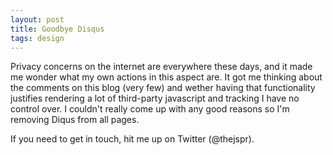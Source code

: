 ```yaml
---
layout: post
title: Goodbye Disqus
tags: design
---
```


Privacy concerns on the internet are everywhere these days, and it made me
wonder what my own actions in this aspect are. It got me thinking about the
comments on this blog (very few) and wether having that functionality justifies
rendering a lot of third-party javascript and tracking I have no control over. I
couldn't really come up with any good reasons so I'm removing Diqus from all
pages.

If you need to get in touch, hit me up on Twitter (@thejspr).

